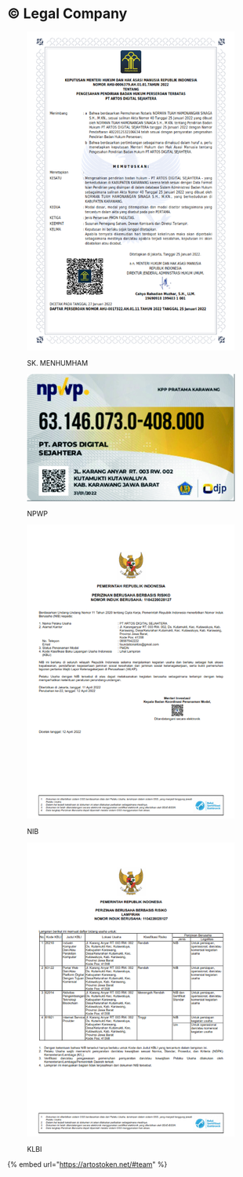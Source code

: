 # © Legal Company

<div>

<figure><img src="../.gitbook/assets/SK-Menhumham Artos.png" alt=""><figcaption><p>SK. MENHUMHAM</p></figcaption></figure>

 

<figure><img src="../.gitbook/assets/NPWP ARTOS.jpg" alt=""><figcaption><p>NPWP</p></figcaption></figure>

 

<figure><img src="../.gitbook/assets/NIB ARTOS_001.png" alt=""><figcaption><p>NIB</p></figcaption></figure>

 

<figure><img src="../.gitbook/assets/NIB ARTOS_002.png" alt=""><figcaption><p>KLBI</p></figcaption></figure>

</div>

{% embed url="https://artostoken.net/#team" %}
